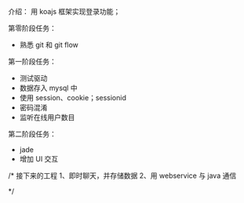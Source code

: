 介绍：
用 koajs 框架实现登录功能；

第零阶段任务：
* 熟悉 git 和 git flow

第一阶段任务：
* 测试驱动
* 数据存入 mysql 中
* 使用 session、cookie；sessionid
* 密码混淆
* 监听在线用户数目


第二阶段任务：
* jade 
* 增加 UI 交互


/*
  接下来的工程
  1、即时聊天，并存储数据
  2、用 webservice 与 java 通信


*/


